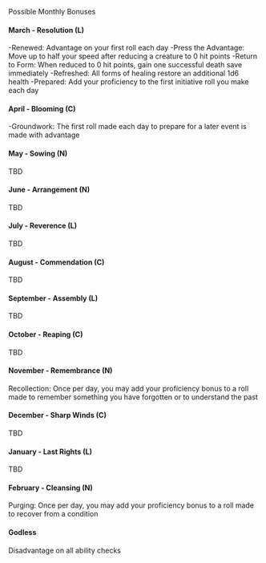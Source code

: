 Possible Monthly Bonuses 

#### March -  Resolution (L)
-Renewed: Advantage on your first roll each day
-Press the Advantage: Move up to half your speed after reducing a creature to 0 hit points
-Return to Form: When reduced to 0 hit points, gain one successful death save immediately
-Refreshed: All forms of healing restore an additional 1d6 health
-Prepared: Add your proficiency to the first initiative roll you make each day
#### April - Blooming (C)
-Groundwork: The first roll made each day to prepare for a later event is made with advantage
#### May - Sowing (N)
TBD
#### June -  Arrangement (N)
TBD
#### July - Reverence (L)
TBD
#### August - Commendation (C)
TBD
#### September -  Assembly (L)
TBD
#### October - Reaping (C)
TBD
#### November - Remembrance (N)
Recollection: Once per day, you may add your proficiency bonus to a roll made to remember something you have forgotten or to understand the past
#### December -  Sharp Winds (C)
TBD
#### January - Last Rights (L)
TBD
#### February - Cleansing (N)
Purging: Once per day, you may add your proficiency bonus to a roll made to recover from a condition 
#### Godless 
Disadvantage on all ability checks